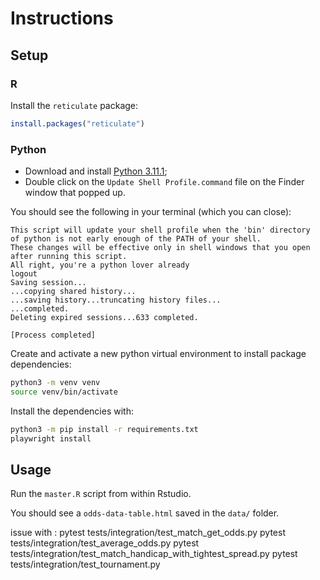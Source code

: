 # Instructions

## Setup

### R

Install the `reticulate` package:

```r
install.packages("reticulate")
```

### Python

- Download and install [Python 3.11.1](https://www.python.org/downloads/);
- Double click on the `Update Shell Profile.command` file on the Finder window that popped up. 

You should see the following in your terminal (which you can close):

```
This script will update your shell profile when the 'bin' directory
of python is not early enough of the PATH of your shell.
These changes will be effective only in shell windows that you open
after running this script.
All right, you're a python lover already
logout
Saving session...
...copying shared history...
...saving history...truncating history files...
...completed.
Deleting expired sessions...633 completed.

[Process completed]
```

Create and activate a new python virtual environment to install package dependencies:

```bash
python3 -m venv venv
source venv/bin/activate
```

Install the dependencies with:

```bash
python3 -m pip install -r requirements.txt
playwright install
```

## Usage

Run the `master.R` script from within Rstudio. 

You should see a `odds-data-table.html` saved in the `data/` folder.

issue with :
pytest tests/integration/test_match_get_odds.py
pytest tests/integration/test_average_odds.py
pytest tests/integration/test_match_handicap_with_tightest_spread.py
pytest tests/integration/test_tournament.py 